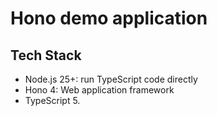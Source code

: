 # Hono demo application

## Tech Stack

- Node.js 25+: run TypeScript code directly
- Hono 4: Web application framework
- TypeScript 5.
